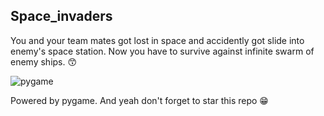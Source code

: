 ## Space_invaders
You and your team mates got lost in space and accidently got slide into enemy's space station. Now you have to survive against infinite swarm of enemy ships. 😙

![pygame](https://user-images.githubusercontent.com/79639825/137714742-48e02150-3941-46e5-91c9-423c185903f9.png)

Powered by pygame. 
And yeah don't forget to star this repo 😁
